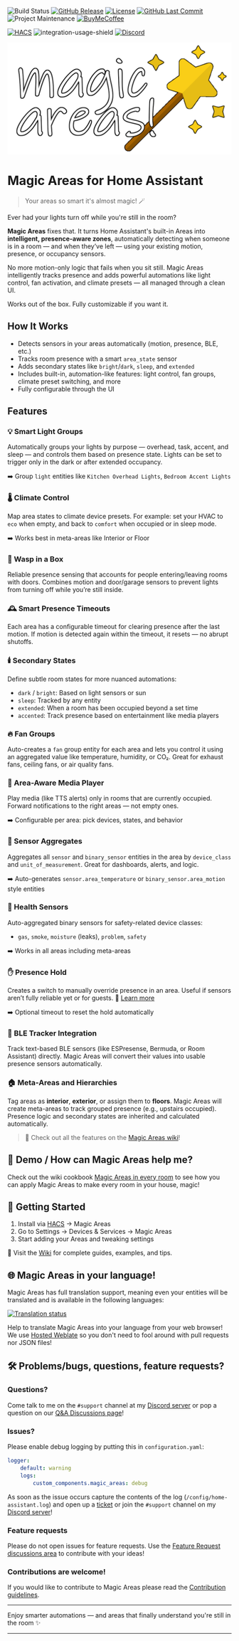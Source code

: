 ![Build Status][ci-status] [![GitHub Release][releases-shield]][releases] [![License][license-shield]](LICENSE) [![GitHub Last Commit][last-commit-shield]][commits]
![Project Maintenance][maintenance-shield] [![BuyMeCoffee][buymecoffeebadge]][buymecoffee]

[![HACS][hacs-shield]][hacs] ![integration-usage-shield] [![Discord][discord-shield]][discord]

![ma-logo]

# Magic Areas for Home Assistant
> Your areas so smart it's almost magic! 🪄

Ever had your lights turn off while you're still in the room?

**Magic Areas** fixes that. It turns Home Assistant's built-in Areas into **intelligent, presence-aware zones**, automatically detecting when someone is in a room — and when they’ve left — using your existing motion, presence, or occupancy sensors.

No more motion-only logic that fails when you sit still. Magic Areas intelligently tracks presence and adds powerful automations like light control, fan activation, and climate presets — all managed through a clean UI.

Works out of the box. Fully customizable if you want it.

## How It Works

* Detects sensors in your areas automatically (motion, presence, BLE, etc.)
* Tracks room presence with a smart `area_state` sensor
* Adds secondary states like `bright`/`dark`, `sleep`, and `extended`
* Includes built-in, automation-like features: light control, fan groups, climate preset switching, and more
* Fully configurable through the UI

## Features

### 💡 Smart Light Groups

Automatically groups your lights by purpose — overhead, task, accent, and sleep — and controls them based on presence state. Lights can be set to trigger only in the dark or after extended occupancy.

➡️ Group `light` entities like `Kitchen Overhead Lights`, `Bedroom Accent Lights`

### 🌡️ Climate Control

Map area states to climate device presets. For example: set your HVAC to `eco` when empty, and back to `comfort` when occupied or in sleep mode.

➡️ Works best in meta-areas like Interior or Floor

### 🧠 Wasp in a Box

Reliable presence sensing that accounts for people entering/leaving rooms with doors. Combines motion and door/garage sensors to prevent lights from turning off while you’re still inside.

### 🕰️ Smart Presence Timeouts

Each area has a configurable timeout for clearing presence after the last motion. If motion is detected again within the timeout, it resets — no abrupt shutoffs.

### 🕯️ Secondary States

Define subtle room states for more nuanced automations:

* `dark` / `bright`: Based on light sensors or sun
* `sleep`: Tracked by any entity
* `extended`: When a room has been occupied beyond a set time
* `accented`: Track presence based on entertainment like media players

### 🔥 Fan Groups

Auto-creates a `fan` group entity for each area and lets you control it using an aggregated value like temperature, humidity, or CO₂. Great for exhaust fans, ceiling fans, or air quality fans.

### 📶 Area-Aware Media Player

Play media (like TTS alerts) only in rooms that are currently occupied. Forward notifications to the right areas — not empty ones.

➡️ Configurable per area: pick devices, states, and behavior

### 🧮 Sensor Aggregates

Aggregates all `sensor` and `binary_sensor` entities in the area by `device_class` and `unit_of_measurement`. Great for dashboards, alerts, and logic.

➡️ Auto-generates `sensor.area_temperature` or `binary_sensor.area_motion` style entities

### 🚨 Health Sensors

Auto-aggregated binary sensors for safety-related device classes:

* `gas`, `smoke`, `moisture` (leaks), `problem`, `safety`

➡️ Works in all areas including meta-areas

### ✋ Presence Hold

Creates a switch to manually override presence in an area. Useful if sensors aren’t fully reliable yet or for guests. 📖 [Learn more](https://github.com/jseidl/hass-magic_areas/wiki/Presence-Hold)

➡️ Optional timeout to reset the hold automatically

### 📡 BLE Tracker Integration

Track text-based BLE sensors (like ESPresense, Bermuda, or Room Assistant) directly. Magic Areas will convert their values into usable presence sensors automatically.

### 🏠 Meta-Areas and Hierarchies

Tag areas as **interior**, **exterior**, or assign them to **floors**. Magic Areas will create meta-areas to track grouped presence (e.g., upstairs occupied). Presence logic and secondary states are inherited and calculated automatically.

> 📖 Check out all the features on the [Magic Areas wiki](https://github.com/jseidl/hass-magic_areas/wiki/Features)!

## 🧙 Demo / How can Magic Areas help me?

Check out the wiki cookbook [Magic Areas in every room](https://github.com/jseidl/hass-magic_areas/wiki/Magic-Areas-in-every-room) to see how you can apply Magic Areas to make every room in your house, magic!

## 🚀 Getting Started

1. Install via [HACS](https://hacs.xyz/) → Magic Areas
2. Go to Settings → Devices & Services → Magic Areas
3. Start adding your Areas and tweaking settings

📖 Visit the [Wiki](https://github.com/jseidl/hass-magic_areas/wiki/Configuration) for complete guides, examples, and tips.

## 🌐 Magic Areas in your language!

Magic Areas has full translation support, meaning even your entities will be translated and is available in the following languages:

<a href="https://hosted.weblate.org/engage/magic-areas/">
<img src="https://hosted.weblate.org/widget/magic-areas/multi-auto.svg" alt="Translation status" />
</a>

Help to translate Magic Areas into your language from your web browser! We use [Hosted Weblate](https://hosted.weblate.org/engage/magic-areas/) so you don't need to fool around with pull requests nor JSON files!

## 🛠️ Problems/bugs, questions, feature requests?

### Questions?

Come talk to me on the `#support` channel at my [Discord server](https://discord.gg/8vxJpJ2vP4) or pop a question on our [Q&A Discussions page](https://github.com/jseidl/hass-magic_areas/discussions/categories/q-a)!

### Issues?

Please enable debug logging by putting this in `configuration.yaml`:

```yaml
logger:
    default: warning
    logs:
        custom_components.magic_areas: debug
```

As soon as the issue occurs capture the contents of the log (`/config/home-assistant.log`) and open up a [ticket](https://github.com/jseidl/hass-magic_areas/issues) or join the `#support` channel on my [Discord server](https://discord.gg/8vxJpJ2vP4)!

### Feature requests

Please do not open issues for feature requests. Use the [Feature Request discussions area](https://github.com/jseidl/hass-magic_areas/discussions/categories/ideas-feature-requests) to contribute with your ideas!

### Contributions are welcome!

If you would like to contribute to Magic Areas please read the [Contribution guidelines](CONTRIBUTING.md).

---

Enjoy smarter automations — and areas that finally understand you're still in the room ✨

***

[magic_areas]: https://github.com/jseidl/hass-magic_areas
[buymecoffee]: https://www.buymeacoffee.com/janseidl
[buymecoffeebadge]: https://img.shields.io/badge/buy%20me%20a%20coffee-donate-yellow.svg?style=for-the-badge
[commits-shield]: https://img.shields.io/github/commit-activity/y/jseidl/hass-magic_areas.svg?style=for-the-badge
[commits]: https://github.com/jseidl/hass-magic_areas/commits/main
[discord]: https://discord.gg/tvaS4BG5
[hacs]: https://github.com/hacs/integration
[discord-shield]: https://img.shields.io/discord/928386239789400065?style=for-the-badge&label=Discord
[license-shield]: https://img.shields.io/github/license/jseidl/hass-magic_areas.svg?style=for-the-badge
[maintenance-shield]: https://img.shields.io/badge/maintainer-Jan%20Seidl%20%40jseidl-blue.svg?style=for-the-badge
[releases-shield]: https://img.shields.io/github/release/jseidl/hass-magic_areas.svg?style=for-the-badge
[releases]: https://github.com/jseidl/hass-magic_areas/releases
[ci-status]: https://img.shields.io/github/actions/workflow/status/jseidl/hass-magic_areas/validation.yaml?style=for-the-badge
[last-commit-shield]: https://img.shields.io/github/last-commit/jseidl/hass-magic_areas?style=for-the-badge
[ma-logo]: https://raw.githubusercontent.com/home-assistant/brands/master/custom_integrations/magic_areas/logo.png
[contributors-badge]: https://flat.badgen.net/github/contributors/jseidl/hass-magic_areas
[integration-usage-shield]: https://img.shields.io/badge/dynamic/json?color=41BDF5&logo=home-assistant&label=integration%20usage&suffix=%20installs&cacheSeconds=15600&url=https://analytics.home-assistant.io/custom_integrations.json&query=$.magic_areas.total&style=for-the-badge
[hacs-shield]: https://img.shields.io/badge/HACS-Default-orange.svg?style=for-the-badge

